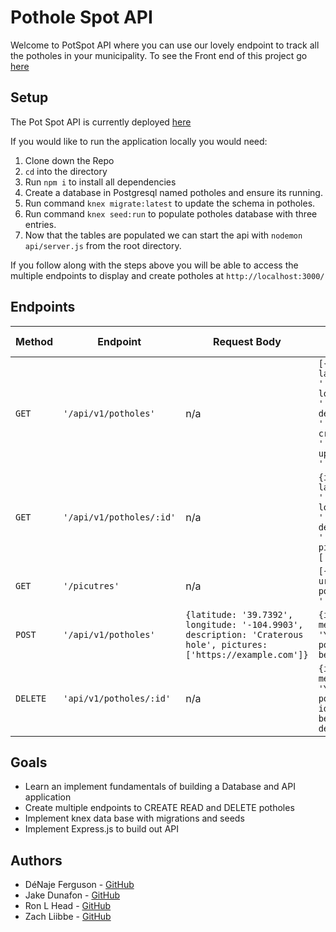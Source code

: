 # Pothole Spot API

Welcome to PotSpot API where you can use our lovely endpoint to track all the potholes in your municipality.
To see the Front end of this project go [here](https://github.com/Romeslayer/potSpotFE)

## Setup

The Pot Spot API is currently deployed [here](https://pot-spot.herokuapp.com/)

If you would like to run the application locally you would need:

1.  Clone down the Repo
2.  `cd` into the directory
3.  Run `npm i` to install all dependencies
4. Create a database in Postgresql named potholes and ensure its running.
5. Run command `knex migrate:latest` to update the schema in potholes.
6. Run command `knex seed:run` to populate potholes database with three entries.
7. Now that the tables are populated we can start the api with `nodemon api/server.js` from the root directory.

If you follow along with the steps above you will be able to access the multiple endpoints to display and create potholes at `http://localhost:3000/`


## Endpoints

| Method | Endpoint | Request Body | Sample Response |
--- | --- | --- | ---
`GET` | `'/api/v1/potholes'` | n/a | `[{id: 1, latitude: '', longitude: '', description: '', created_at: '', updated_at: ''}, ...]`
`GET` | `'/api/v1/potholes/:id'` | n/a | `{id: 1, latitude: '', longitude: '', description: '', pictures: ['', ...]}`
`GET` | `'/picutres'` | n/a | `[{id: 1, url: '', pothole_id: ''}, ...]`
`POST` | `'/api/v1/potholes'` | `{latitude: '39.7392', longitude: '-104.9903', description: 'Craterous hole', pictures:['https://example.com']}` | `{id: 2, message: 'Your pothole has been added'}`
`DELETE` | `'api/v1/potholes/:id'` | n/a | `{id: 2, message: 'Your pothole at id: 2 has been deleted'}`


## Goals

- Learn an implement fundamentals of building a Database and API application
- Create multiple endpoints to CREATE READ and DELETE potholes
- Implement knex data base with migrations and seeds
- Implement Express.js to build out API


## Authors

- DéNaje Ferguson - [GitHub](https://github.com/Romeslayer)
- Jake Dunafon - [GitHub](https://github.com/J-Dunny)
- Ron L Head - [GitHub](https://github.com/RonLHead)
- Zach Liibbe - [GitHub](https://github.com/zliibbe)
